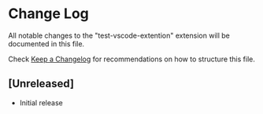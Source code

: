 # Change Log
All notable changes to the "test-vscode-extention" extension will be documented in this file.

Check [Keep a Changelog](http://keepachangelog.com/) for recommendations on how to structure this file.

## [Unreleased]
- Initial release